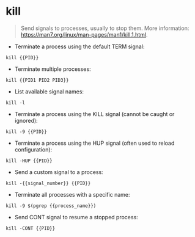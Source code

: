 # kill

> Send signals to processes, usually to stop them.
> More information: <https://man7.org/linux/man-pages/man1/kill.1.html>.

- Terminate a process using the default TERM signal:

`kill {{PID}}`

- Terminate multiple processes:

`kill {{PID1 PID2 PID3}}`

- List available signal names:

`kill -l`

- Terminate a process using the KILL signal (cannot be caught or ignored):

`kill -9 {{PID}}`

- Terminate a process using the HUP signal (often used to reload configuration):

`kill -HUP {{PID}}`

- Send a custom signal to a process:

`kill -{{signal_number}} {{PID}}`

- Terminate all processes with a specific name:

`kill -9 $(pgrep {{process_name}})`

- Send CONT signal to resume a stopped process:

`kill -CONT {{PID}}`